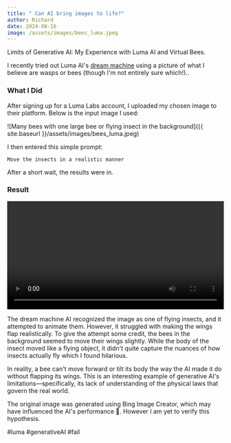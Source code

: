 ```yaml
---
title: " Can AI bring images to life?"
author: Richard
date: 2024-08-16
image: /assets/images/bees_luma.jpeg
---
```


Limits of Generative AI: My Experience with Luma AI and Virtual Bees.

 I recently tried out Luma AI's  [dream machine](https://lumalabs.ai/dream-machine) using a picture of what I believe are wasps or bees (though I'm not entirely sure which!).. 

### What I Did
After signing up for a Luma Labs account, I uploaded my chosen image to their platform. Below is the input image I used:

![Many bees with one large bee or flying insect in the background]({{ site.baseurl }}/assets/images/bees_luma.jpeg)

I then entered this simple prompt:

```
Move the insects in a realistic manner
```
After a short wait, the results were in.

### Result

<video width="100%" preload="auto" autoplay controls>
  <source src="{{ '/assets/videos/luma_bees.mp4' | relative_url }}" type="video/mp4">
  Your browser does not support the video tag.
</video>

The dream machine AI recognized the image as one of flying insects, and it attempted to animate them. However, it struggled with making the wings flap realistically. To give the attempt some credit, the bees in the background seemed to move their wings slightly. While the body of the insect moved like a flying object, it didn't quite capture the nuances of how insects actually fly which I found hilarious.

In reality, a bee can't move forward or tilt its body the way the AI made it do without flapping its wings. This is an interesting example of generative AI's limitations—specifically, its lack of understanding of the physical laws that govern the real world.

The original image was generated using Bing Image Creator, which may have influenced the AI's performance 🤖. However I am yet to verify this hypothesis.

#luma #generativeAI #fail